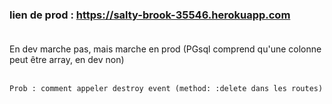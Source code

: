 
### lien de prod : https://salty-brook-35546.herokuapp.com</br></br>


En dev marche pas, mais marche en prod (PGsql comprend qu'une colonne peut être array, en dev non)</br></br>

``` 
Prob : comment appeler destroy event (method: :delete dans les routes)
```

